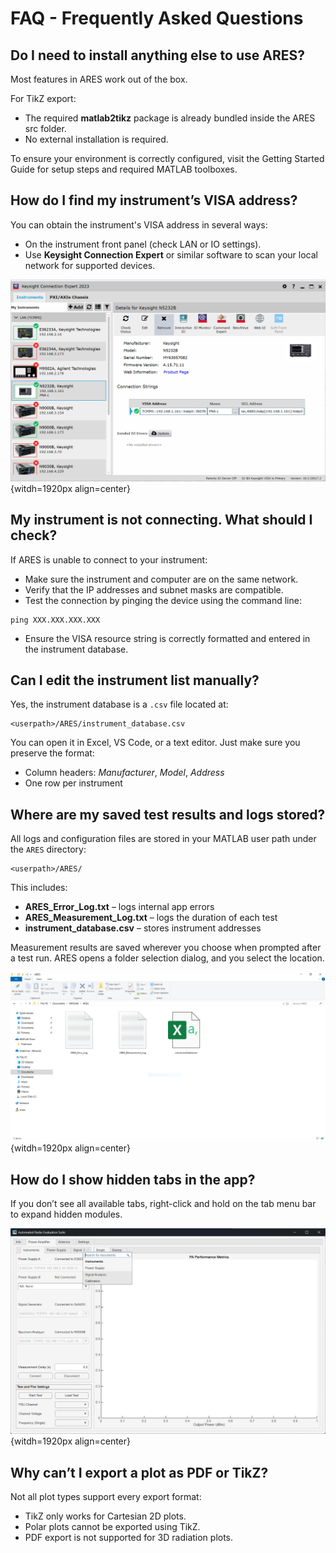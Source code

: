 # FAQ - Frequently Asked Questions

## Do I need to install anything else to use ARES?

Most features in ARES work out of the box.

For TikZ export:

* The required **matlab2tikz** package is already bundled inside the ARES src folder.
* No external installation is required.

To ensure your environment is correctly configured, visit the Getting Started Guide for setup steps and required MATLAB toolboxes.

## How do I find my instrument’s VISA address?

You can obtain the instrument's VISA address in several ways:
* On the instrument front panel (check LAN or IO settings).
* Use **Keysight Connection Expert** or similar software to scan your local network for supported devices.

![Keysight Conection Expert](./assets/FAQ/keysight_connectionexpert.png){witdh=1920px align=center}

## My instrument is not connecting. What should I check?

If ARES is unable to connect to your instrument:

* Make sure the instrument and computer are on the same network.
* Verify that the IP addresses and subnet masks are compatible.
* Test the connection by pinging the device using the command line:

```none
ping XXX.XXX.XXX.XXX
```

* Ensure the VISA resource string is correctly formatted and entered in the instrument database.

## Can I edit the instrument list manually?

Yes, the instrument database is a `.csv` file located at:

```none
<userpath>/ARES/instrument_database.csv
```

You can open it in Excel, VS Code, or a text editor. Just make sure you preserve the format:

* Column headers: *Manufacturer*, *Model*, *Address*
* One row per instrument

## Where are my saved test results and logs stored?

All logs and configuration files are stored in your MATLAB user path under the `ARES` directory:

```none
<userpath>/ARES/
```

This includes:

* **ARES_Error_Log.txt** – logs internal app errors
* **ARES_Measurement_Log.txt** – logs the duration of each test
* **instrument_database.csv** – stores instrument addresses

Measurement results are saved wherever you choose when prompted after a test run. ARES opens a folder selection dialog, and you select the location.

![ARES Directory](./assets/FAQ/ARES_Directory.PNG){witdh=1920px align=center}

## How do I show hidden tabs in the app?

If you don’t see all available tabs, right-click and hold on the tab menu bar to expand hidden modules.

![Expand Menu Tabs](./assets/FAQ/expand_options.png){witdh=1920px align=center}

## Why can’t I export a plot as PDF or TikZ?

Not all plot types support every export format:

* TikZ only works for Cartesian 2D plots.
* Polar plots cannot be exported using TikZ.
* PDF export is not supported for 3D radiation plots.






